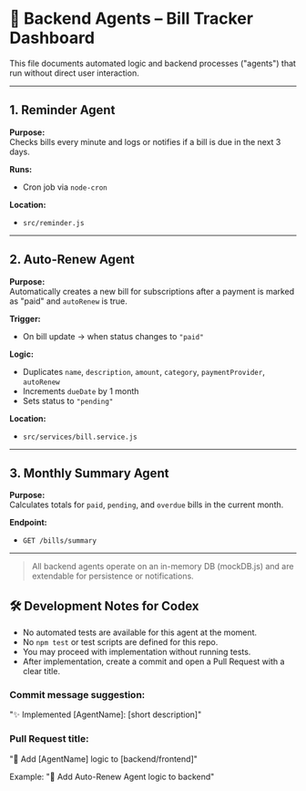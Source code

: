 # 🤖 Backend Agents – Bill Tracker Dashboard

This file documents automated logic and backend processes ("agents") that run without direct user interaction.

---

## 1. Reminder Agent

**Purpose:**  
Checks bills every minute and logs or notifies if a bill is due in the next 3 days.

**Runs:**  
- Cron job via `node-cron`

**Location:**  
- `src/reminder.js`

---

## 2. Auto-Renew Agent

**Purpose:**  
Automatically creates a new bill for subscriptions after a payment is marked as "paid" and `autoRenew` is true.

**Trigger:**  
- On bill update → when status changes to `"paid"`

**Logic:**
- Duplicates `name`, `description`, `amount`, `category`, `paymentProvider`, `autoRenew`
- Increments `dueDate` by 1 month
- Sets status to `"pending"`

**Location:**  
- `src/services/bill.service.js`

---

## 3. Monthly Summary Agent

**Purpose:**  
Calculates totals for `paid`, `pending`, and `overdue` bills in the current month.

**Endpoint:**  
- `GET /bills/summary`

---

> All backend agents operate on an in-memory DB (mockDB.js) and are extendable for persistence or notifications.

## 🛠 Development Notes for Codex

- No automated tests are available for this agent at the moment.
- No `npm test` or test scripts are defined for this repo.
- You may proceed with implementation without running tests.
- After implementation, create a commit and open a Pull Request with a clear title.

### Commit message suggestion:
"✨ Implemented [AgentName]: [short description]"

### Pull Request title:
"🤖 Add [AgentName] logic to [backend/frontend]"

Example:
"🤖 Add Auto-Renew Agent logic to backend"

